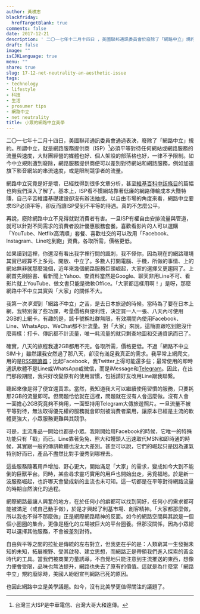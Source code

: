 ```yaml
---
author: 黃樵志
blackfriday:
  hrefTargetBlank: true
comments: false
date: 2017-12-21
description: ' 二〇一七年十二月十四日 ，美國聯邦通訊委員會於廢除了「網路中立」規約。身為一個消費者，我從幾回個人經驗發現：網路中立不見得對多數消費者有利，但我依然支持網路中立。'
draft: false
image: ""
isCJKLanguage: true
menu: ""
share: true
slug: 17-12-net-neutrality-an-aesthetic-issue
tags:
- technology
- lifestyle
- 科技
- 生活
- prosumer tips
- 網路中立
- net neutrality
title: 小眾的網路中立美學
---
```


二〇一七年十二月十四日，美國聯邦通訊委員會通過表決，廢除了「網路中立」規約。所謂中立，就是網路服務提供商（ISP）[^1]必須平等對待任何網站或網路服務的流量與速度，大財團經營的媒體也好、個人架設的部落格也好，一律不予限制。如今中立規則遭到廢除，網路服務提供商便可以差別對待網站和網路服務，例如加速旗下影音網站的串流速度，或是限制競爭者的流量。

網路中立究竟是好是壞，已經找得到很多文章分析，甚至[維基百科中該條目](https://en.wikipedia.org/wiki/Net_neutrality)的篇幅也夠我們深入了解了。基本上，ISP看不慣網站靠著低廉的網路傳輸成本大賺特賺，自己辛苦維護基礎建設卻沒有辦法抽成。以自由市場的角度來看，網路中立要求ISP必須平等，卻反而讓ISP受到不平等的待遇。真的不怎麼公平。

再說，廢除網路中立不見得就對消費者有害。一旦ISP有權自由安排流量與管道，就可以針對不同需求的消費者設計優惠服務套餐。喜歡看影片的人可以選購「YouTube、Netflix高清順」套餐、喜歡社交的可以改用「Facebook、Instagram、Line吃到飽」資費。各取所需，價格更低。

如果讀到這裡，你還沒有看出我字裡行間的諷刺，我不怪你，因為現在的網路環境其實已經算不上多元、開放、中立了。多數人打開電腦、手機，所做的事情、上的網站無非就那麼幾個，近年來幾個網路服務巨頭崛起，大家的選擇又更趨同了。上網首先刷臉書、看新聞上Yahoo、查資料當然是Google、聊天非用Line不可、看影片就上YouTube、做文書只能是微軟Office。「大家都這樣用啊！」是呀，那麼網路中不中立其實與「大家」的關係不大。

我第一次<em>享受</em>到「網路<em>不</em>中立」之苦，是去日本旅遊的時候。當時為了要在日本上網，我特別做了些功課，考量價格與便利性，決定買一人一張、八天內可使用2GB的上網卡。有趣的是，該卡號稱社群無限，有效期間內使用Facebook、Line、WhatsApp、WeChat都不計流量。對「大家」來說，這簡直跟吃到飽沒什麼兩樣：打卡、傳訊都不計流量，唯一耗流量的就只剩查地圖和交通資訊而已了。

確實，八天的旅程我連2GB都用不完。各取所需，價格更低。不過「網路不中立SIM卡」雖然讓我安然過了那八天，卻沒有滿足我真正的需求。我平常上網爬文，用的是[RSS閱讀器](http://reederapp.com)；比起Facebook，我Twitter上得可能還多些；最常使用的即時通訊軟體不是Line或WhatsApp或微信，而是iMessage和[Telegram](https://telegram.org)。因此，在出門那段期間，我只好改變原有的使用習慣，包括請好友改用Line跟我聯繫。

聽起來像是得了便宜還賣乖。當然，我知道我大可以繼續使用習慣的服務，只要耗那2GB的流量即可。但問題恰恰就在這裡，問題就在沒有人會這麼做。沒有人會一面擔心2GB究竟夠不夠用，一面堅持用Telegram大傳旅遊照片。一旦流量不被平等對待，無法取得優先權的服務就會即刻被消費者棄用，讓原本已經是主流的軟體更強大，小眾服務更難與其競爭。

可是，主流產品一開始也都是小眾。我剛開始用Facebook的時候，它唯一的特殊功能只有「戳」而已。Line靠著兔兔、熊大和饅頭人迅速取代MSN和即時通的時候，其實跟一般的傳訊軟體也沒太大差別。甚至可以說，它們的崛起只是因為運氣特別好而已，產品不盡然比對手優秀到哪裡去。

這些服務隨著用戶增加、野心更大，開始滿足「大家」的需求，變成如今大到不能倒的巨獸平台。同時，某些尋求靈巧實用的用戶也開始出走，另覓福地。於是新一波服務崛起，也許哪天會變成新的主流也未可知。這一切都是在平等對待網路流量的時期自然演化的過程。

網際網路最讓人興奮的地方，在於任何小的癖都可以找到同好，任何小的需求都可能被滿足（或自己動手做），於是才興起了利基市場、創客精神。「大家都那麼做，所以我也不得不那麼做」正是網際網路精神的反面。如今的網路空間與其說是一個個小圈圈的集合，更像是極化的立場被巨大的平台圈養。但那沒關係，因為小眾總可以選擇其他服務，不會被差別對待。

自由與平等之間的拉扯是傳統的左右對立，但我更在乎的是：人類窮其一生發掘未知的未知，拓展視野、受其啟發、建立思想，而網路正是帶領我們進入探索的黃金時代的工具。當我們被商業力量誘導，不自覺地只能注意到主流推送的東西，想像力便會受限，品味也無法提升，網路也失去了原有的價值。這就是為什麼當「網路中立」規約廢除時，美國人紛紛宣判網路已死的原因。

也因此網路中立是美學議題。如今，沒有比美學更值得關注的議題了。

[^1]: 台灣三大ISP是中華電信、台灣大哥大和遠傳。